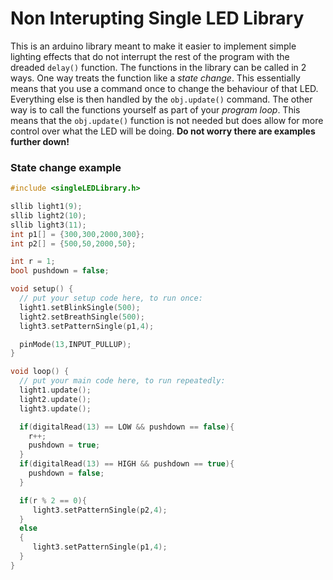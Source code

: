 # Non Interupting Single LED Library
This is an arduino library meant to make it easier to implement simple lighting effects that do not interrupt the rest of the program with the dreaded `delay()` function.
The functions in the library can be called in 2 ways. One way treats the function like a *state change*. This essentially means that you use a command once to change the behaviour of that LED. Everything else is then handled by the `obj.update()` command. The other way is to call the functions yourself as part of your *program loop*. This means that the `obj.update()` function is not needed but does allow for more control over what the LED will be doing. **Do not worry there are examples further down!**

### State change example
```cpp
#include <singleLEDLibrary.h>

sllib light1(9);
sllib light2(10);
sllib light3(11);
int p1[] = {300,300,2000,300};
int p2[] = {500,50,2000,50};

int r = 1;
bool pushdown = false;

void setup() {
  // put your setup code here, to run once:
  light1.setBlinkSingle(500);
  light2.setBreathSingle(500);
  light3.setPatternSingle(p1,4);

  pinMode(13,INPUT_PULLUP);
}

void loop() {
  // put your main code here, to run repeatedly:
  light1.update();
  light2.update();
  light3.update();

  if(digitalRead(13) == LOW && pushdown == false){
    r++;
    pushdown = true;
  }
  if(digitalRead(13) == HIGH && pushdown == true){
    pushdown = false;
  }

  if(r % 2 == 0){
     light3.setPatternSingle(p2,4);
  }
  else
  {
     light3.setPatternSingle(p1,4);
  }
}
```
